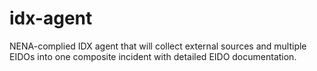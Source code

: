 # idx-agent
NENA-complied IDX agent that will collect external sources and multiple EIDOs into one composite incident with detailed EIDO documentation.
